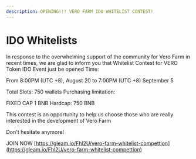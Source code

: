 ```yaml
---
description: OPENING!!! VERO FARM IDO WHITELIST CONTEST!
---
```


# IDO Whitelists

In response to the overwhelming support of the community for Vero Farm in recent times, we are glad to inform you that Whitelist Contest for VERO Token IDO Event just be opened Time: 

From 8:00PM \(UTC +8\), August 20 to 7:00PM \(UTC +8\) September 5 

Total Slots: 750 wallets Purchasing limitation: 

FIXED CAP 1 BNB Hardcap: 750 BNB 

This contest is an opportunity to help us choose those who are really interested in the development of Vero Farm 

Don't hesitate anymore! 

JOIN NOW [https://gleam.io/Fhl2U/vero-farm-whitelist-compettion](https://gleam.io/Fhl2U/vero-farm-whitelist-compettion)

